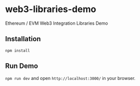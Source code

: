 # web3-libraries-demo
Ethereum / EVM Web3 Integration Libraries Demo

## Installation
`npm install`

## Run Demo
`npm run dev` and open `http://localhost:3000/` in your browser.